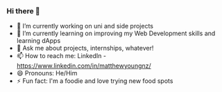 ### Hi there 👋

<!--
**Cookiebyted/cookiebyted** is a ✨ _special_ ✨ repository because its `README.md` (this file) appears on your GitHub profile.

Here are some ideas to get you started:

- 🔭 I’m currently working on ...
- 🌱 I’m currently learning ...
- 👯 I’m looking to collaborate on ...
- 🤔 I’m looking for help with ...
- 💬 Ask me about ...
- 📫 How to reach me: ...
- 😄 Pronouns: ...
- ⚡ Fun fact: ...
-->

- 🔭 I’m currently working on uni and side projects
- 🌱 I’m currently learning on improving my Web Development skills and learning dApps
- 💬 Ask me about projects, internships, whatever!
- 📫 How to reach me: LinkedIn - https://www.linkedin.com/in/matthewyoungnz/
- 😄 Pronouns: He/Him
- ⚡ Fun fact: I'm a foodie and love trying new food spots
